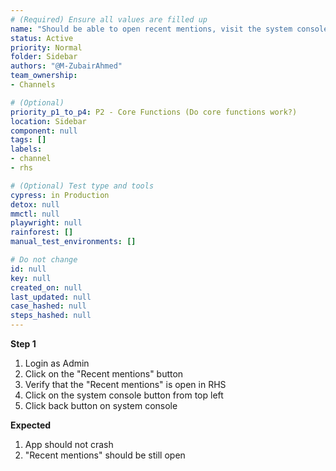 ```yaml
---
# (Required) Ensure all values are filled up
name: "Should be able to open recent mentions, visit the system console and come back without issues"
status: Active
priority: Normal
folder: Sidebar
authors: "@M-ZubairAhmed"
team_ownership: 
- Channels

# (Optional)
priority_p1_to_p4: P2 - Core Functions (Do core functions work?)
location: Sidebar
component: null
tags: []
labels:
- channel
- rhs

# (Optional) Test type and tools
cypress: in Production
detox: null
mmctl: null
playwright: null
rainforest: []
manual_test_environments: []

# Do not change
id: null
key: null
created_on: null
last_updated: null
case_hashed: null
steps_hashed: null
---
```


**Step 1**

1. Login as Admin
1. Click on the "Recent mentions" button
1. Verify that the "Recent mentions" is open in RHS
1. Click on the system console button from top left
1. Click back button on system console


**Expected**

1. App should not crash
1. "Recent mentions" should be still open
